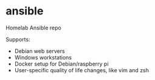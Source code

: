# ansible
Homelab Ansible repo

Supports:
 * Debian web servers
 * Windows workstations
 * Docker setup for Debian/raspberry pi
 * User-specific quality of life changes, like vim and zsh

